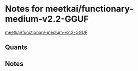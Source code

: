 # Notes for meetkai/functionary-medium-v2.2-GGUF
[meetkai/functionary-medium-v2.2-GGUF](https://huggingface.co/meetkai/functionary-medium-v2.2-GGUF)

## Quants
<quants go here>

## Notes
<notes here>
